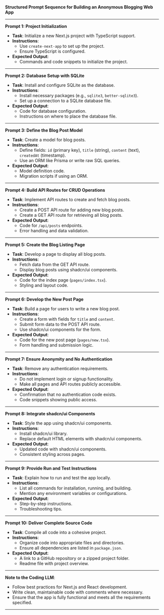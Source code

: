 **Structured Prompt Sequence for Building an Anonymous Blogging Web App**

---

**Prompt 1: Project Initialization**

- **Task**: Initialize a new Next.js project with TypeScript support.
- **Instructions**:
  - Use `create-next-app` to set up the project.
  - Ensure TypeScript is configured.
- **Expected Output**:
  - Commands and code snippets to initialize the project.

---

**Prompt 2: Database Setup with SQLite**

- **Task**: Install and configure SQLite as the database.
- **Instructions**:
  - Install necessary packages (e.g., `sqlite3`, `better-sqlite3`).
  - Set up a connection to a SQLite database file.
- **Expected Output**:
  - Code for database configuration.
  - Instructions on where to place the database file.

---

**Prompt 3: Define the Blog Post Model**

- **Task**: Create a model for blog posts.
- **Instructions**:
  - Define fields: `id` (primary key), `title` (string), `content` (text), `createdAt` (timestamp).
  - Use an ORM like Prisma or write raw SQL queries.
- **Expected Output**:
  - Model definition code.
  - Migration scripts if using an ORM.

---

**Prompt 4: Build API Routes for CRUD Operations**

- **Task**: Implement API routes to create and fetch blog posts.
- **Instructions**:
  - Create a POST API route for adding new blog posts.
  - Create a GET API route for retrieving all blog posts.
- **Expected Output**:
  - Code for `/api/posts` endpoints.
  - Error handling and data validation.

---

**Prompt 5: Create the Blog Listing Page**

- **Task**: Develop a page to display all blog posts.
- **Instructions**:
  - Fetch data from the GET API route.
  - Display blog posts using shadcn/ui components.
- **Expected Output**:
  - Code for the index page (`pages/index.tsx`).
  - Styling and layout code.

---

**Prompt 6: Develop the New Post Page**

- **Task**: Build a page for users to write a new blog post.
- **Instructions**:
  - Create a form with fields for `title` and `content`.
  - Submit form data to the POST API route.
  - Use shadcn/ui components for the form.
- **Expected Output**:
  - Code for the new post page (`pages/new.tsx`).
  - Form handling and submission logic.

---

**Prompt 7: Ensure Anonymity and No Authentication**

- **Task**: Remove any authentication requirements.
- **Instructions**:
  - Do not implement login or signup functionality.
  - Make all pages and API routes publicly accessible.
- **Expected Output**:
  - Confirmation that no authentication code exists.
  - Code snippets showing public access.

---

**Prompt 8: Integrate shadcn/ui Components**

- **Task**: Style the app using shadcn/ui components.
- **Instructions**:
  - Install shadcn/ui library.
  - Replace default HTML elements with shadcn/ui components.
- **Expected Output**:
  - Updated code with shadcn/ui components.
  - Consistent styling across pages.

---

**Prompt 9: Provide Run and Test Instructions**

- **Task**: Explain how to run and test the app locally.
- **Instructions**:
  - List all commands for installation, running, and building.
  - Mention any environment variables or configurations.
- **Expected Output**:
  - Step-by-step instructions.
  - Troubleshooting tips.

---

**Prompt 10: Deliver Complete Source Code**

- **Task**: Compile all code into a cohesive project.
- **Instructions**:
  - Organize code into appropriate files and directories.
  - Ensure all dependencies are listed in `package.json`.
- **Expected Output**:
  - A link to a GitHub repository or a zipped project folder.
  - Readme file with project overview.

---

**Note to the Coding LLM**:

- Follow best practices for Next.js and React development.
- Write clean, maintainable code with comments where necessary.
- Ensure that the app is fully functional and meets all the requirements specified.

---
